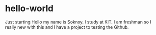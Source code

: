 # hello-world
Just starting
Hello my name is Soknoy. I study at KIT. I am freshman so I really new with this and I have a project to testing the Github.
